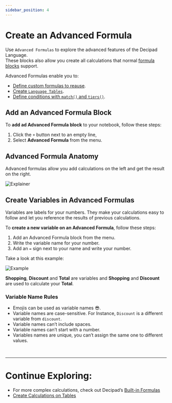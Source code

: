```yaml
---
sidebar_position: 4
---
```


# Create an Advanced Formula

Use `Advanced Formulas` to explore the advanced features of the Decipad Language. <br/>
These blocks also allow you create all calculations that normal [formula blocks](<(/docs/getting-started/formulas)>) support.

Advanced Formulas enable you to:

- [Define custom formulas to reause](/docs/formulas/formulas).
- [Create `Language Tables`](/docs/advanced-concepts/language-tables).
- [Define conditions with `match()` and `tiers()`](/docs/advanced-concepts/decision-tables).

## Add an Advanced Formula Block

To **add ad Advanced Formula block** to your notebook, follow these steps:

1.  Click the `+` button next to an empty line,
2.  Select **Advanced Formula** from the menu.

## Advanced Formula Anatomy

Advanced formulas allow you add calculations on the left and get the result on the right.

![Explainer](https://user-images.githubusercontent.com/12210180/198010628-9aa8bda8-d1f9-4b41-b6a6-ccc43b19e9e3.png)

## Create Variables in Advanced Formulas

Variables are labels for your numbers. They make your calculations easy to follow and let you reference the results of previous calculations.

To **create a new variable on an Advanced Formula**, follow these steps:

1. Add an Advanced Formula block from the menu.
2. Write the variable name for your number.
3. Add an `=` sign next to your name and write your number.

Take a look at this example:

![Example](https://user-images.githubusercontent.com/12210180/198111866-1475915c-bedc-4a08-ae4a-da904cda6d22.png)

**Shopping**, **Discount** and **Total** are variables and **Shopping** and **Discount** are used to calculate your **Total**.

### Variable Name Rules

- Emojis can be used as variable names 😎.
- Variable names are case-sensitive. For Instance, `Discount` is a different variable from `discount`.
- Variable names can’t include spaces.
- Variable names can’t start with a number.
- Variables names are unique, you can’t assign the same one to different values.

<br />

---

# Continue Exploring:

- For more complex calculations, check out Decipad’s [Built-in Formulas](/docs/formulas)
- [Create Calculations on Tables](/docs/quick-start/table-calculations)
